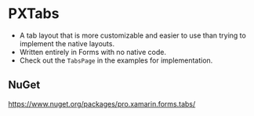 # PXTabs
- A tab layout that is more customizable and easier to use than trying to implement the native layouts. 
- Written entirely in Forms with no native code.
- Check out the `TabsPage` in the examples for implementation.

## NuGet
https://www.nuget.org/packages/pro.xamarin.forms.tabs/
